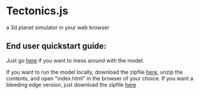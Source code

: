 # Tectonics.js
a 3d planet simulator in your web browser

## End user quickstart guide:
Just go [here](http://davidson16807.github.io/tectonics.js/) if you want to mess around with the model.

If you want to run the model locally, download the zipfile [here](https://github.com/davidson16807/tectonics.js/archive/gh-pages.zip), unzip the contents, and open "index.html" in the browser of your choice. If you want a bleeding edge version, just download the zipfile [here](https://github.com/davidson16807/tectonics.js/archive/master.zip)
